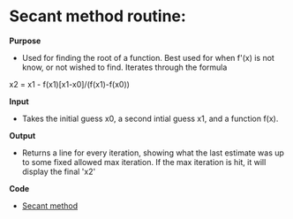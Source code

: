 # Secant method routine:

**Purpose**
- Used for finding the root of a function. Best used for when f'(x) is not know, or not wished to find. Iterates through the formula  

x2 = x1 - f(x1)[x1-x0]/(f(x1)-f(x0))

**Input**
- Takes the initial guess x0, a second intial guess x1, and a function f(x).

**Output**
- Returns a line for every iteration, showing what the last estimate was up to some fixed allowed max iteration.
If the max iteration is hit, it will display the final 'x2'

**Code**
- [Secant method](https://github.com/adflanders/math4610/blob/master/src/secant.cpp)
